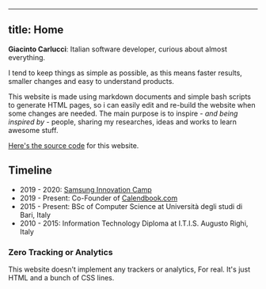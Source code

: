 
---
title: Home
---

**Giacinto Carlucci**: Italian software developer, curious about almost everything.

I tend to keep things as simple as possible, as this means
faster results, smaller changes and easy to understand products.

This website is made using markdown documents and simple bash scripts
to generate HTML pages, so i can easily edit and re-build the
website when some changes are needed. The main purpose is to
inspire *- and being inspired by -* people, sharing my researches,
ideas and works to learn awesome stuff.

[Here's the source code](https://www.github.com/giacintocarlucci/giacintocarlucci.github.io)
for this website.

## Timeline

* 2019 - 2020: [Samsung Innovation Camp](https://innovationcamp.it/)
* 2019 - Present: Co-Founder of [Calendbook.com](https://www.calendbook.com)
* 2015 - Present: BSc of Computer Science at Università degli studi di Bari, Italy
* 2010 - 2015: Information Technology Diploma at I.T.I.S. Augusto Righi, Italy

### Zero Tracking or Analytics

This website doesn’t implement any trackers or analytics, For real. It's just HTML 
and a bunch of CSS lines.

